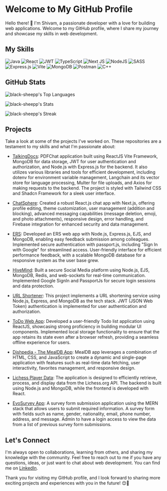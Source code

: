 
<!--
**black-sheepp/black-sheepp** is a ✨ _special_ ✨ repository because its `README.md` (this file) appears on your GitHub profile.

Here are some ideas to get you started:

- 🔭 I’m currently working on ...
- 🌱 I’m currently learning ...
- 👯 I’m looking to collaborate on ...
- 🤔 I’m looking for help with ...
- 💬 Ask me about ...
- 📫 How to reach me: ...
- 😄 Pronouns: ...
- ⚡ Fun fact: ...
-->


# Welcome to My GitHub Profile

Hello there! 👋 I'm Shivam, a passionate developer with a love for building web applications. Welcome to my GitHub profile, where I share my journey and showcase my skills in web development.

## My Skills

![Java](https://img.shields.io/badge/java-%23ED8B00.svg?style=for-the-badge&logo=openjdk&logoColor=white) ![React](https://img.shields.io/badge/react-%2320232a.svg?style=for-the-badge&logo=react&logoColor=%2361DAFB) ![JWT](https://img.shields.io/badge/JWT-black?style=for-the-badge&logo=JSON%20web%20tokens) ![TypeScript](https://img.shields.io/badge/typescript-%23007ACC.svg?style=for-the-badge&logo=typescript&logoColor=white) ![Next JS](https://img.shields.io/badge/Next-black?style=for-the-badge&logo=next.js&logoColor=white) ![NodeJS](https://img.shields.io/badge/node.js-6DA55F?style=for-the-badge&logo=node.js&logoColor=white) ![SASS](https://img.shields.io/badge/SASS-hotpink.svg?style=for-the-badge&logo=SASS&logoColor=white) ![Express.js](https://img.shields.io/badge/express.js-%23404d59.svg?style=for-the-badge&logo=express&logoColor=%2361DAFB)  ![Vite](https://img.shields.io/badge/vite-%23646CFF.svg?style=for-the-badge&logo=vite&logoColor=white) ![MongoDB](https://img.shields.io/badge/MongoDB-%234ea94b.svg?style=for-the-badge&logo=mongodb&logoColor=white) ![Postman](https://img.shields.io/badge/Postman-FF6C37?style=for-the-badge&logo=postman&logoColor=white) ![C++](https://img.shields.io/badge/c++-%2300599C.svg?style=for-the-badge&logo=c%2B%2B&logoColor=white)


## GitHub Stats
 ![black-sheepp's Top Languages](https://github-readme-stats.vercel.app/api/top-langs/?username=black-sheepp&theme=tokyonight&show_icons=true&hide_border=true&layout=compact)
 
 ![black-sheepp's Stats](https://github-readme-stats.vercel.app/api?username=black-sheepp&theme=tokyonight&show_icons=true&hide_border=true&count_private=true)
 
 ![black-sheepp's Streak](https://github-readme-streak-stats.herokuapp.com/?user=black-sheepp&theme=tokyonight&hide_border=true)

## Projects

Take a look at some of the projects I've worked on. These repositories are a testament to my skills and what I'm passionate about:
- [TalkingDocs](https://github.com/black-sheepp/fullstack-talkingdocs): PDFChat application built using ReactJS Vite Framework, MongoDB for data storage, JWT for user authentication and authorization, and Node.js with Express.js for the backend. It also utilizes various libraries and tools for efficient development, including dotenv for environment variable management, Langchain and its vector store for language processing, Multer for file uploads, and Axios for making requests to the backend. The project is styled with Tailwind CSS and Shadcn Framework for a sleek user interface.

- [ChatSphere](https://github.com/black-sheepp/chat-sphere): Created a robust React.js chat app with Next.js, offering profile editing, theme customization, user management (addition and blocking), advanced messaging capabilities (message deletion, emoji, and photo attachments), responsive design, error handling, and Firebase integration for enhanced security and data management.

  
- [ERS](https://github.com/black-sheepp/ERS): Developed an ERS web app with Node.js, Express.js, EJS, and MongoDB, enabling easy feedback submission among colleagues. Implemented secure authentication with passport.js, including "Sign In with Google" for streamlined access. User-friendly interface for efficient performance feedback, with a scalable MongoDB database for a responsive system as the user base grew.

- [HiveMind](https://github.com/black-sheepp/HIveMind-2.0): Built a secure Social Media platform using Node.js, EJS, MongoDB, Redis, and web-sockets for real-time communication. Implemented Google SignIn and PassportJs for secure login sessions and data protection.

- [URL Shortener](https://github.com/black-sheepp/url_shortner): This project implements a URL shortening service using Node.js, Express, and MongoDB as the tech stack. JWT (JSON Web Token) authentication is implemented for user authentication and authorization.

- [ToDo Web App](https://github.com/black-sheepp/todo-app-reactjs): Developed a user-friendly Todo list application using ReactJS, showcasing strong proficiency in building modular UI components. Implemented local storage functionality to ensure that the app retains its state even after a browser refresh, providing a seamless offline experience for users.

- [Dishpedia - The MealDB App](https://github.com/black-sheepp/Dishpedia--The-MealDB-App):  MealDB app leverages a combination of HTML, CSS, and JavaScript to create a dynamic and single-page application with features such as real-time data fetching, user interactivity, favorites management, and responsive design.

- [Lichess Player Data](https://github.com/black-sheepp/lichess.org): The application is designed to efficiently retrieve, process, and display data from the Lichess.org API. The backend is built using Node.js and MongoDB, while the frontend is developed with React.

- [EvoSurvey App](https://github.com/black-sheepp/evo-survey-fullstack): A survey form submission application using the MERN stack that allows users to submit required information. A survey form with fields such as name, gender, nationality, email, phone number, address, and message. Admin to have a login access to view the data from a list of previous survey form submissions.






## Let's Connect

I'm always open to collaborations, learning from others, and sharing my knowledge with the community. Feel free to reach out to me if you have any questions, ideas, or just want to chat about web development. You can find me on [LinkedIn](https://www.linkedin.com/in/gshivam1/).

Thank you for visiting my GitHub profile, and I look forward to sharing more exciting projects and experiences with you in the future! 😊🚀
